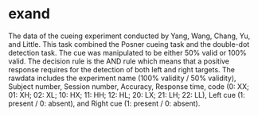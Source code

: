 # exand
The data of the cueing experiment conducted by Yang, Wang, Chang, Yu, and Little.  This task combined the Posner cueing task and the double-dot detection task. The cue was manipulated to be either 50% valid or 100% valid. The decision rule is the AND rule which means that a positive response requires for the detection of both left and right targets.
The rawdata includes the experiment name (100% validity / 50% validity), Subject number, Session number, Accuracy, Response time, code (0: XX; 01:	XH; 02:	XL;	10: HX;	11: HH;	12: HL;	20: LX;	21: LH;	22: LL), Left cue (1: present / 0: absent), and Right cue (1: present / 0: absent).
